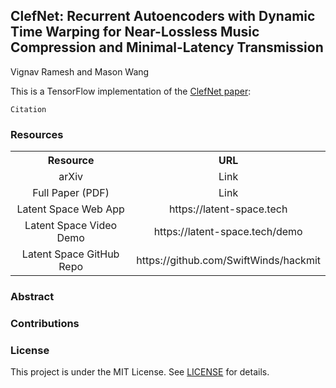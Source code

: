 ## ClefNet: Recurrent Autoencoders with Dynamic Time Warping for Near-Lossless Music Compression and Minimal-Latency Transmission
Vignav Ramesh and Mason Wang

This is a TensorFlow implementation of the [ClefNet paper](https://arxiv.org):
```
Citation
```

### Resources

<table><tbody>
<!-- START TABLE -->
<!-- TABLE HEADER -->
<th valign="bottom">Resource</th>
<th valign="bottom">URL</th>
<!-- TABLE BODY -->
<tr>
<td align="center">arXiv</td>
<td align="center">Link</td>
</tr>
 <tr>
<td align="center">Full Paper (PDF)</td>
<td align="center">Link</td>
</tr>
  <tr>
<td align="center">Latent Space Web App</td>
<td align="center">https://latent-space.tech</td>
</tr>
 <tr>
<td align="center">Latent Space Video Demo</td>
<td align="center">https://latent-space.tech/demo</td>
</tr>
  <tr>
<td align="center">Latent Space GitHub Repo</td>
<td align="center">https://github.com/SwiftWinds/hackmit</td>
</tr>
</tbody></table>

### Abstract

### Contributions

### License

This project is under the MIT License. See [LICENSE](LICENSE) for details.
